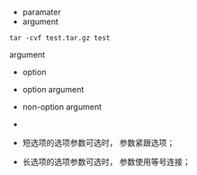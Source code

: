 



* paramater
* argument




```shell
tar -cvf test.tar.gz test
```

argument

* option
* option argument
* non-option argument




* 
* 短选项的选项参数可选时， 参数紧跟选项；
* 长选项的选项参数可选时， 参数使用等号连接；
